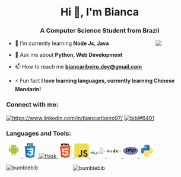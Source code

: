 <h1 align="center">Hi 👋, I'm Bianca</h1>
<h3 align="center">A Computer Science Student from Brazil</h3>
<img src="https://thumbs.gfycat.com/JovialPerkyBlackfish-size_restricted.gif" align="right" width="20%">

- 🌱 I’m currently learning **Node Js, Java**

- 💬 Ask me about **Python, Web Development**

- 📫 How to reach me **biancaribeiro.dev@gmail.com**

- ⚡ Fun fact **I love learning languages, currently learning Chinese Mandarin!**

<h3 align="left">Connect with me:</h3>
<p align="left">
<a href="https://linkedin.com/in/https://www.linkedin.com/in/biancaribeiro97/" target="blank"><img align="center" src="https://raw.githubusercontent.com/rahuldkjain/github-profile-readme-generator/master/src/images/icons/Social/linked-in-alt.svg" alt="https://www.linkedin.com/in/biancaribeiro97/" height="30" width="40" /></a>
<a href="https://discord.gg/bibi#6401" target="blank"><img align="center" src="https://raw.githubusercontent.com/rahuldkjain/github-profile-readme-generator/master/src/images/icons/Social/discord.svg" alt="bibi#6401" height="30" width="40" /></a>
</p>

<h3 align="left">Languages and Tools:</h3>
<p align="left"> <a href="https://developer.android.com" target="_blank" rel="noreferrer"> <img src="https://raw.githubusercontent.com/devicons/devicon/master/icons/android/android-original-wordmark.svg" alt="android" width="40" height="40"/> </a> <a href="https://www.w3schools.com/css/" target="_blank" rel="noreferrer"> <img src="https://raw.githubusercontent.com/devicons/devicon/master/icons/css3/css3-original-wordmark.svg" alt="css3" width="40" height="40"/> </a> <a href="https://flask.palletsprojects.com/" target="_blank" rel="noreferrer"> <img src="https://www.vectorlogo.zone/logos/pocoo_flask/pocoo_flask-icon.svg" alt="flask" width="40" height="40"/> </a> <a href="https://www.w3.org/html/" target="_blank" rel="noreferrer"> <img src="https://raw.githubusercontent.com/devicons/devicon/master/icons/html5/html5-original-wordmark.svg" alt="html5" width="40" height="40"/> </a> <a href="https://developer.mozilla.org/en-US/docs/Web/JavaScript" target="_blank" rel="noreferrer"> <img src="https://raw.githubusercontent.com/devicons/devicon/master/icons/javascript/javascript-original.svg" alt="javascript" width="40" height="40"/> </a> <a href="https://www.mysql.com/" target="_blank" rel="noreferrer"> <img src="https://raw.githubusercontent.com/devicons/devicon/master/icons/mysql/mysql-original-wordmark.svg" alt="mysql" width="40" height="40"/> </a> <a href="https://nodejs.org" target="_blank" rel="noreferrer"> <img src="https://raw.githubusercontent.com/devicons/devicon/master/icons/nodejs/nodejs-original-wordmark.svg" alt="nodejs" width="40" height="40"/> </a> <a href="https://www.php.net" target="_blank" rel="noreferrer"> <img src="https://raw.githubusercontent.com/devicons/devicon/master/icons/php/php-original.svg" alt="php" width="40" height="40"/> </a> <a href="https://www.python.org" target="_blank" rel="noreferrer"> <img src="https://raw.githubusercontent.com/devicons/devicon/master/icons/python/python-original.svg" alt="python" width="40" height="40"/> </a> </p>

<p><img width="35%" align="left" src="https://github-readme-stats.vercel.app/api/top-langs?username=bumblebib&show_icons=true&theme=dracula&locale=en&layout=compact" alt="bumblebib" /></p>

<p>&nbsp;<img align="center" src="https://github-readme-stats.vercel.app/api?username=bumblebib&show_icons=true&theme=dracula&locale=en" alt="bumblebib" /></p>
